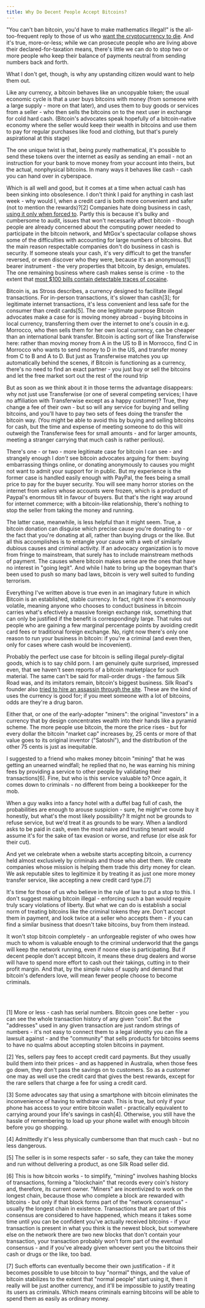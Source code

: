```yaml
---
title: Why Do Decent People Accept Bitcoins?
---
```


"You can't ban bitcoin, you'd have to make mathematics illegal!" is the all-too-frequent reply to those of us who [want the cryptocurrency to die](http://www.antipope.org/charlie/blog-static/2013/12/why-i-want-bitcoin-to-die-in-a.html). And it's true, more-or-less; while we can prosecute people who are living above their declared-for-taxation means, there's little we can do to stop two or more people who keep their balance of payments neutral from sending numbers back and forth.

What I don't get, though, is why any upstanding citizen would want to help them out.

Like any currency, a bitcoin behaves like an uncopyable token; the usual economic cycle is that a user buys bitcoins with money (from someone with a large supply - more on that later), and uses them to buy goods or services from a seller - who then sells the bitcoins on to the next user in exchange for cold hard cash. (Bitcoin's advocates speak hopefully of a bitcoin-native economy where the seller would keep their wealth in bitcoins and use them to pay for regular purchases like food and clothing, but that's purely aspirational at this stage)

The one unique twist is that, being purely mathematical, it's possible to send these tokens over the internet as easily as sending an email - not an instruction for your bank to move money from your account into theirs, but the actual, nonphysical bitcoins. In many ways it behaves like cash - cash you can hand over in cyberspace.

Which is all well and good, but it comes at a time when actual cash has been sinking into obsolesence. I don't think I paid for anything in cash last week - why would I, when a credit card is both more convenient and safer (not to mention the rewards)?\[2\] Companies hate doing business in cash, [using it only when forced to](http://www.bbc.co.uk/news/business-26248396). Partly this is because it's bulky and cumbersome to audit, issues that won't necessarily affect bitcoin - though people are already concerned about the computing power needed to participate in the bitcoin network, and MtGox's spectacular collapse shows some of the difficulties with accounting for large numbers of bitcoins. But the main reason respectable companies don't do business in cash is security. If someone steals your cash, it's very difficult to get the transfer reversed, or even discover who they were, because it's an anonymous\[1\] bearer instrument - the very properties that bitcoin, by design, emulates. The one remaining business where cash makes sense is crime - to the extent that [most $100 bills contain detectable traces of cocaine](http://www.cnn.com/2009/HEALTH/08/14/cocaine.traces.money/).

Bitcoin is, as Stross describes, a currency designed to facilitate illegal transactions. For in-person transactions, it's slower than cash[3]; for legitimate internet transactions, it's less convenient and less safe for the consumer than credit cards[5]. The one legitimate purpose Bitcoin advocates make a case for is moving money abroad - buying bitcoins in local currency, transferring them over the internet to one's cousin in e.g. Morrocco, who then sells them for her own local currency, can be cheaper than an international bank transfer. Bitcoin is acting sort of like Transferwise here: rather than moving money from A in the US to B in Morrocco, find C in Morrocco who wants to send money to D in the US, and transfer money from C to B and A to D. But just as Transferwise matches you up automatically behind the scenes, if Bitcoin is functioning as a currency, there's no need to find an exact partner - you just buy or sell the bitcoins and let the free market sort out the rest of the round trip

But as soon as we think about it in those terms the advantage disappears: why not just use Transferwise (or one of several competing services; I have no affiliation with Transferwise except as a happy customer)? True, they change a fee of their own - but so will any service for buying and selling bitcoins, and you'll have to pay two sets of fees doing the transfer the bitcoin way. (You might be able to avoid this by buying and selling bitcoins for cash, but the time and expense of meeting someone to do this will outweigh the Transferwise fees for small amounts - and for larger amounts, meeting a stranger carrying that much cash is rather perilous).

There's one - or two - more legitimate case for bitcoin I can see - and strangely enough I *don't* see bitcoin advocates arguing for them: buying embarrassing things online, or donating anonymously to causes you might not want to admit your support for in public. But my experience is the former case is handled easily enough with PayPal, the fees being a small price to pay for the buyer security. You will see many horror stories on the internet from *sellers* whose accounts were frozen, which is a product of Paypal's enormous tilt in favour of buyers. But that's the right way around for internet commerce; with a bitcoin-like relationship, there's nothing to stop the seller from taking the money and running.

The latter case, meanwhile, is less helpful than it might seem. True, a bitcoin donation can disguise which precise cause you're donating to - or the fact that you're donating at all, rather than buying drugs or the like. But all this accomplishes is to entangle your cause with a web of similarly dubious causes and criminal activity. If an advocacy organization is to move from fringe to mainstream, that surely has to include mainstream methods of payment. The causes where bitcoin makes sense are the ones that have no interest in "going legit". And while I hate to bring up the bogeyman that's been used to push so many bad laws, bitcoin is very well suited to funding terrorism.

Everything I've written above is true even in an imaginary future in which Bitcoin is an established, stable currency. In fact, right now it's enormously volatile, meaning anyone who chooses to conduct business in bitcoin carries what's efectively a massive foreign exchange risk, something that can only be justified if the benefit is correspondingly large. That rules out people who are gaining a few marginal percentage points by avoiding credit card fees or traditional foreign exchange. No, right now there's only one reason to run your business in bitcoin: if you're a criminal (and even then, only for cases where cash would be incovenient).

Probably the perfect use case for bitcoin is selling illegal purely-digital goods, which is to say child porn. I am genuinely quite surprised, impressed even, that we haven't seen reports of a bitcoin marketplace for such material. The same can't be said for mail-order drugs - the famous Silk Road was, and its imitators remain, bitcoin's biggest business. Silk Road's founder also [tried to hire an assassin through the site](http://www.techdirt.com/articles/20131122/11282025337/apparently-hiring-actual-hitman-online-is-more-difficult-than-dread-pirate-roberts-imagined.shtml). These are the kind of uses the currency is good for; if you meet someone with a lot of bitcoins, odds are they're a drug baron.

Either that, or one of the early-adopter "miners": the original "investors" in a currency that by design concentrates wealth into their hands like a pyramid scheme. The more people use bitcoin, the more the price rises - but for every dollar the bitcoin "market cap" increases by, 25 cents or more of that value goes to its original inventor ("Satoshi"), and the distribution of the other 75 cents is just as inequitable.

I suggested to a friend who makes money bitcoin "mining" that he was getting an unearned windfall; he replied that no, he was earning his mining fees by providing a service to other people by validating their transactions[6]. Fine, but who is this service valuable to? Once again, it comes down to criminals - no different from being a bookkeeper for the mob.

When a guy walks into a fancy hotel with a duffel bag full of cash, the probabilities are enough to arouse suspicion - sure, he might've come buy it honestly, but what's the most likely possibility? It might not be grounds to refuse service, but we'd treat it as grounds to be wary. When a landlord asks to be paid in cash, even the most naive and trusting tenant would assume it's for the sake of tax evasion or worse, and refuse (or else ask for their cut).

And yet we celebrate when a website starts accepting bitcoin, a currency held almost exclusively by criminals and those who abet them. We create companies whose mission is helping them trade this dirty money for clean. We ask reputable sites to legitimize it by treating it as just one more money transfer service, like accepting a new credit card type.[7]

It's time for those of us who believe in the rule of law to put a stop to this. I don't suggest making bitcoin illegal - enforcing such a ban would require truly scary violations of liberty. But what we can do is establish a social norm of treating bitcoins like the criminal tokens they are. Don't accept them in payment, and look twice at a seller who accepts them - if you can find a similar business that doesn't take bitcoins, buy from them instead.

It won't stop bitcoin completely - an unforgeable register of who owes how much to whom is valuable enough to the criminal underworld that the gangs will keep the network running, even if noone else is participating. But if decent people don't accept bitcoin, it means these drug dealers and worse will have to spend more effort to cash out their takings, cutting in to their profit margin. And that, by the simple rules of supply and demand that bitcoin's defenders love, will mean fewer people choose to become criminals.

<br />
<br />

[1] More or less - cash has serial numbers. Bitcoin goes one better - you can see the whole transaction history of any given "coin". But the "addresses" used in any given transaction are just random strings of numbers - it's not easy to connect them to a legal identity you can file a lawsuit against - and the "community" that sells products for bitcoins seems to have no qualms about accepting stolen bitcoins in payment.

[2] Yes, sellers pay fees to accept credit card payments. But they usually build them into their prices - and as happened in Australia, when those fees go down, they don't pass the savings on to customers. So as a customer one may as well use the credit card that gives the best rewards, except for the rare sellers that charge a fee for using a credit card.

[3] Some advocates say that using a smartphone with bitcoin eliminates the inconvenience of having to withdraw cash. This is true, but only if your phone has access to your entire bitcoin wallet - practically equivalent to carrying around your life's savings in cash[4]. Otherwise, you still have the hassle of remembering to load up your phone wallet with enough bitcoin before you go shopping.

[4] Admittedly it's less physically cumbersome than that much cash - but no less dangerous.

[5] The seller is in some respects safer - so safe, they can take the money and run without delivering a product, as one Silk Road seller did.

[6] This is how bitcoin works - to simplify, "mining" involves hashing blocks of transactions, forming a "blockchain" that records every coin's history and, therefore, its current owner. "Miners" are incentivized to work on the longest chain, because those who complete a block are rewarded with bitcoins - but only if that block forms part of the "network consensus" - usually the longest chain in existence. Transactions that are part of this consensus are considered to have happened, which means it takes some time until you can be confident you've actually received bitcoins - if your transaction is present in what you think is the newest block, but somewhere else on the network there are two new blocks that don't contain your transaction, your transaction probably won't form part of the eventual consensus - and if you've already given whoever sent you the bitcoins their cash or drugs or the like, too bad.

[7] Such efforts can eventually become their own justification - if it becomes possible to use bitcoin to buy "normal" things, and the value of bitcoin stabilizes to the extent that "normal people" start using it, then it really will be just another currency, and it'll be impossible to justify treating its users as criminals. Which means criminals earning bitcoins will be able to spend them as easily as ordinary money.
